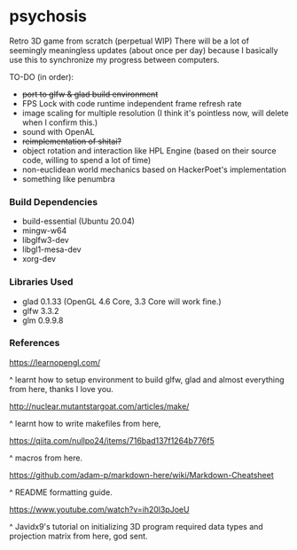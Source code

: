 # psychosis
Retro 3D game from scratch (perpetual WIP)
There will be a lot of seemingly meaningless updates (about once per day) because I basically use this to synchronize my progress between computers.

TO-DO (in order):
- ~~port to glfw & glad build environment~~
- FPS Lock with code runtime independent frame refresh rate
- image scaling for multiple resolution (I think it's pointless now, will delete when I confirm this.)
- sound with OpenAL
- ~~reimplementation of shitai?~~
- object rotation and interaction like HPL Engine (based on their source code, willing to spend a lot of time)
- non-euclidean world mechanics based on HackerPoet's implementation
- something like penumbra

### Build Dependencies
- build-essential (Ubuntu 20.04)
- mingw-w64
- libglfw3-dev
- libgl1-mesa-dev
- xorg-dev

### Libraries Used
- glad 0.1.33 (OpenGL 4.6 Core, 3.3 Core will work fine.)
- glfw 3.3.2
- glm 0.9.9.8

### References
https://learnopengl.com/

^ learnt how to setup environment to build glfw, glad and almost everything from here, thanks I love you.


http://nuclear.mutantstargoat.com/articles/make/

^ learnt how to write makefiles from here, 

https://qiita.com/nullpo24/items/716bad137f1264b776f5

^ macros from here.


https://github.com/adam-p/markdown-here/wiki/Markdown-Cheatsheet

^ README formatting guide.


https://www.youtube.com/watch?v=ih20l3pJoeU

^ Javidx9's tutorial on initializing 3D program required data types and projection matrix from here, god sent.
